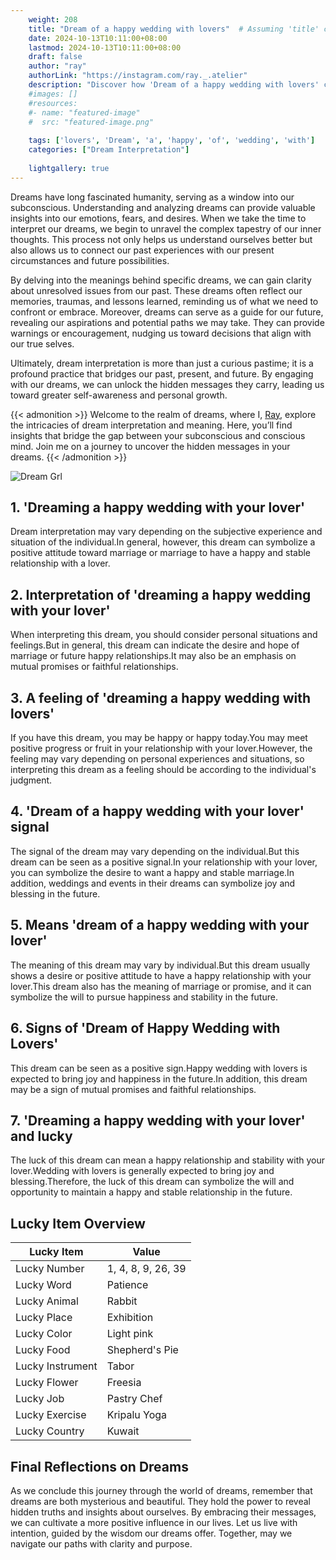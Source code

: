```yaml
---
    weight: 208
    title: "Dream of a happy wedding with lovers"  # Assuming 'title' column exists
    date: 2024-10-13T10:11:00+08:00
    lastmod: 2024-10-13T10:11:00+08:00
    draft: false
    author: "ray"
    authorLink: "https://instagram.com/ray._.atelier"
    description: "Discover how 'Dream of a happy wedding with lovers' can interpret your future and uncover its significant meanings in your life."
    #images: []
    #resources:
    #- name: "featured-image"
    #  src: "featured-image.png"
    
    tags: ['lovers', 'Dream', 'a', 'happy', 'of', 'wedding', 'with']
    categories: ["Dream Interpretation"]
    
    lightgallery: true
---
```

    
Dreams have long fascinated humanity, serving as a window into our subconscious. Understanding and analyzing dreams can provide valuable insights into our emotions, fears, and desires. When we take the time to interpret our dreams, we begin to unravel the complex tapestry of our inner thoughts. This process not only helps us understand ourselves better but also allows us to connect our past experiences with our present circumstances and future possibilities.

By delving into the meanings behind specific dreams, we can gain clarity about unresolved issues from our past. These dreams often reflect our memories, traumas, and lessons learned, reminding us of what we need to confront or embrace. Moreover, dreams can serve as a guide for our future, revealing our aspirations and potential paths we may take. They can provide warnings or encouragement, nudging us toward decisions that align with our true selves.

Ultimately, dream interpretation is more than just a curious pastime; it is a profound practice that bridges our past, present, and future. By engaging with our dreams, we can unlock the hidden messages they carry, leading us toward greater self-awareness and personal growth.

{{< admonition >}}
Welcome to the realm of dreams, where I, [Ray](https://instagram.com/ray._.atelier), explore the intricacies of dream interpretation and meaning. Here, you’ll find insights that bridge the gap between your subconscious and conscious mind. Join me on a journey to uncover the hidden messages in your dreams.
{{< /admonition >}}

![Dream Grl](https://cdn.pixabay.com/photo/2017/11/02/03/35/gothic-2910057_1280.jpg "Dream Grl")

## 1. 'Dreaming a happy wedding with your lover'
Dream interpretation may vary depending on the subjective experience and situation of the individual.In general, however, this dream can symbolize a positive attitude toward marriage or marriage to have a happy and stable relationship with a lover.

## 2. Interpretation of 'dreaming a happy wedding with your lover'
When interpreting this dream, you should consider personal situations and feelings.But in general, this dream can indicate the desire and hope of marriage or future happy relationships.It may also be an emphasis on mutual promises or faithful relationships.

## 3. A feeling of 'dreaming a happy wedding with lovers'
If you have this dream, you may be happy or happy today.You may meet positive progress or fruit in your relationship with your lover.However, the feeling may vary depending on personal experiences and situations, so interpreting this dream as a feeling should be according to the individual's judgment.

## 4. 'Dream of a happy wedding with your lover' signal
The signal of the dream may vary depending on the individual.But this dream can be seen as a positive signal.In your relationship with your lover, you can symbolize the desire to want a happy and stable marriage.In addition, weddings and events in their dreams can symbolize joy and blessing in the future.

## 5. Means 'dream of a happy wedding with your lover'
The meaning of this dream may vary by individual.But this dream usually shows a desire or positive attitude to have a happy relationship with your lover.This dream also has the meaning of marriage or promise, and it can symbolize the will to pursue happiness and stability in the future.

## 6. Signs of 'Dream of Happy Wedding with Lovers'
This dream can be seen as a positive sign.Happy wedding with lovers is expected to bring joy and happiness in the future.In addition, this dream may be a sign of mutual promises and faithful relationships.

## 7. 'Dreaming a happy wedding with your lover' and lucky
The luck of this dream can mean a happy relationship and stability with your lover.Wedding with lovers is generally expected to bring joy and blessing.Therefore, the luck of this dream can symbolize the will and opportunity to maintain a happy and stable relationship in the future.

## Lucky Item Overview
| Lucky Item          | Value              |
|---------------|--------------------|
| Lucky Number        | 1, 4, 8, 9, 26, 39  |
| Lucky Word          | Patience |
| Lucky Animal        | Rabbit |
| Lucky Place         | Exhibition     |
| Lucky Color         | Light pink     |
| Lucky Food          | Shepherd's Pie      |
| Lucky Instrument    | Tabor |
| Lucky Flower        | Freesia    |
| Lucky Job           | Pastry Chef       |
| Lucky Exercise      | Kripalu Yoga  |
| Lucky Country       | Kuwait    |


##  Final Reflections on Dreams

As we conclude this journey through the world of dreams, remember that dreams are both mysterious and beautiful. They hold the power to reveal hidden truths and insights about ourselves. By embracing their messages, we can cultivate a more positive influence in our lives. Let us live with intention, guided by the wisdom our dreams offer. Together, may we navigate our paths with clarity and purpose.
